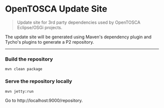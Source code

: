 # OpenTOSCA Update Site

> Update site for 3rd party dependencies used by OpenTOSCA Eclipse/OSGi projects.

The update site will be generated using Maven's dependency plugin and Tycho's plugins to generate a P2 repository.

---

### Build the repository

```shell
mvn clean package
```

### Serve the repository locally 

```shell
mvn jetty:run
```

Go to http://localhost:9000/repository.
